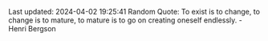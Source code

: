 Last updated: 2024-04-02 19:25:41
Random Quote: To exist is to change, to change is to mature, to mature is to go on creating oneself endlessly. - Henri Bergson